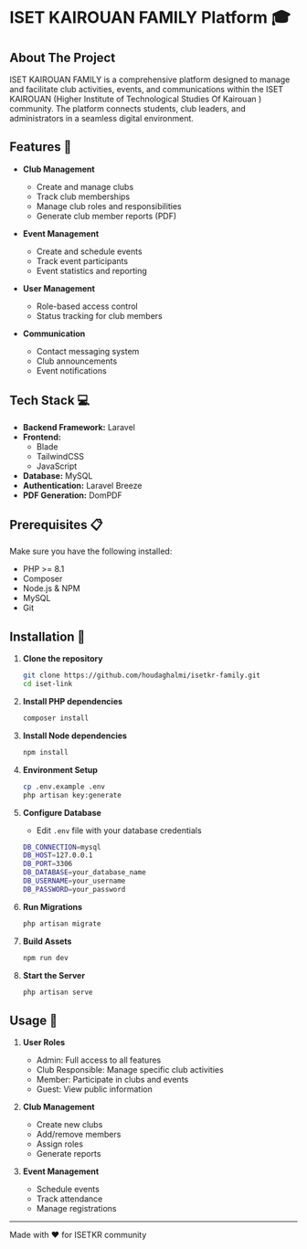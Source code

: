 # ISET KAIROUAN FAMILY Platform 🎓

## About The Project

ISET KAIROUAN FAMILY is a comprehensive platform designed to manage and facilitate club activities, events, and communications within the ISET KAIROUAN (Higher Institute of Technological Studies Of Kairouan ) community. The platform connects students, club leaders, and administrators in a seamless digital environment.

## Features 🌟

- **Club Management**
  - Create and manage clubs
  - Track club memberships
  - Manage club roles and responsibilities
  - Generate club member reports (PDF)

- **Event Management**
  - Create and schedule events
  - Track event participants
  - Event statistics and reporting

- **User Management**
  - Role-based access control
  - Status tracking for club members

- **Communication**
  - Contact messaging system
  - Club announcements
  - Event notifications

## Tech Stack 💻

- **Backend Framework:** Laravel
- **Frontend:** 
  - Blade 
  - TailwindCSS
  - JavaScript
- **Database:** MySQL
- **Authentication:** Laravel Breeze 
- **PDF Generation:** DomPDF

## Prerequisites 📋

Make sure you have the following installed:

- PHP >= 8.1
- Composer
- Node.js & NPM
- MySQL
- Git

## Installation 🚀

1. **Clone the repository**
   ```bash
   git clone https://github.com/houdaghalmi/isetkr-family.git
   cd iset-link
   ```

2. **Install PHP dependencies**
   ```bash
   composer install
   ```

3. **Install Node dependencies**
   ```bash
   npm install
   ```

4. **Environment Setup**
   ```bash
   cp .env.example .env
   php artisan key:generate
   ```

5. **Configure Database**
   - Edit `.env` file with your database credentials
   ```bash
   DB_CONNECTION=mysql
   DB_HOST=127.0.0.1
   DB_PORT=3306
   DB_DATABASE=your_database_name
   DB_USERNAME=your_username
   DB_PASSWORD=your_password
   ```

6. **Run Migrations**
   ```bash
   php artisan migrate
   ```

7. **Build Assets**
   ```bash
   npm run dev
   ```

8. **Start the Server**
   ```bash
   php artisan serve
   ```

## Usage 📱

1. **User Roles**
   - Admin: Full access to all features
   - Club Responsible: Manage specific club activities
   - Member: Participate in clubs and events
   - Guest: View public information

2. **Club Management**
   - Create new clubs
   - Add/remove members
   - Assign roles
   - Generate reports

3. **Event Management**
   - Schedule events
   - Track attendance
   - Manage registrations



---

Made with ❤️ for ISETKR community



